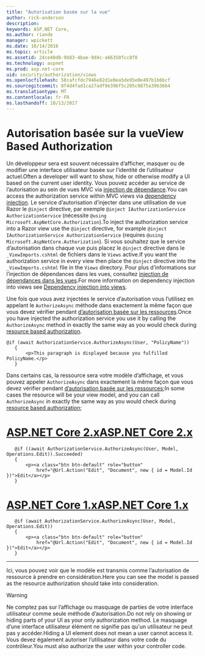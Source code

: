 ```yaml
---
title: "Autorisation basée sur la vue"
author: rick-anderson
description: 
keywords: ASP.NET Core,
ms.author: riande
manager: wpickett
ms.date: 10/14/2016
ms.topic: article
ms.assetid: 24ce40d8-9b83-4bae-9d4c-a66350fcc8f8
ms.technology: aspnet
ms.prod: asp.net-core
uid: security/authorization/views
ms.openlocfilehash: 58cafcfdc7946e82d1e0ea5de95e0e497b1b6bcf
ms.sourcegitcommit: 8f4d4fad1ca27adf9e396f5c205c9875a3963664
ms.translationtype: MT
ms.contentlocale: fr-FR
ms.lasthandoff: 10/13/2017
---
```

# <a name="view-based-authorization"></a><span data-ttu-id="c9336-103">Autorisation basée sur la vue</span><span class="sxs-lookup"><span data-stu-id="c9336-103">View Based Authorization</span></span>

<a name="security-authorization-views"></a>

<span data-ttu-id="c9336-104">Un développeur sera est souvent nécessaire d’afficher, masquer ou de modifier une interface utilisateur basée sur l’identité de l’utilisateur actuel.</span><span class="sxs-lookup"><span data-stu-id="c9336-104">Often a developer will want to show, hide or otherwise modify a UI based on the current user identity.</span></span> <span data-ttu-id="c9336-105">Vous pouvez accéder au service de l’autorisation au sein de vues MVC via [injection de dépendance](../../fundamentals/dependency-injection.md#fundamentals-dependency-injection).</span><span class="sxs-lookup"><span data-stu-id="c9336-105">You can access the authorization service within MVC views via [dependency injection](../../fundamentals/dependency-injection.md#fundamentals-dependency-injection).</span></span> <span data-ttu-id="c9336-106">Le service d’autorisation d’injecter dans une utilisation de vue Razor le `@inject` directive, par exemple `@inject IAuthorizationService AuthorizationService` (nécessite `@using Microsoft.AspNetCore.Authorization`).</span><span class="sxs-lookup"><span data-stu-id="c9336-106">To inject the authorization service into a Razor view use the `@inject` directive, for example `@inject IAuthorizationService AuthorizationService` (requires `@using Microsoft.AspNetCore.Authorization`).</span></span> <span data-ttu-id="c9336-107">Si vous souhaitez que le service d’autorisation dans chaque vue puis placez le `@inject` directive dans le `_ViewImports.cshtml` de fichiers dans le `Views` active.</span><span class="sxs-lookup"><span data-stu-id="c9336-107">If you want the authorization service in every view then place the `@inject` directive into the `_ViewImports.cshtml` file in the `Views` directory.</span></span> <span data-ttu-id="c9336-108">Pour plus d’informations sur l’injection de dépendances dans les vues, consultez [injection de dépendances dans les vues](../../mvc/views/dependency-injection.md).</span><span class="sxs-lookup"><span data-stu-id="c9336-108">For more information on dependency injection into views see [Dependency injection into views](../../mvc/views/dependency-injection.md).</span></span>

<span data-ttu-id="c9336-109">Une fois que vous avez injectées le service d’autorisation vous l’utilisez en appelant le `AuthorizeAsync` méthode dans exactement la même façon que vous devez vérifier pendant [d’autorisation basée sur les ressources](resourcebased.md#security-authorization-resource-based-imperative).</span><span class="sxs-lookup"><span data-stu-id="c9336-109">Once you have injected the authorization service you use it by calling the `AuthorizeAsync` method in exactly the same way as you would check during [resource based authorization](resourcebased.md#security-authorization-resource-based-imperative).</span></span>

```cshtml
@if (await AuthorizationService.AuthorizeAsync(User, "PolicyName"))
   {
       <p>This paragraph is displayed because you fulfilled PolicyName.</p>
   }
   ```

<span data-ttu-id="c9336-110">Dans certains cas, la ressource sera votre modèle d’affichage, et vous pouvez appeler `AuthorizeAsync` dans exactement la même façon que vous devez vérifier pendant [d’autorisation basée sur les ressources](resourcebased.md#security-authorization-resource-based-imperative);</span><span class="sxs-lookup"><span data-stu-id="c9336-110">In some cases the resource will be your view model, and you can call `AuthorizeAsync` in exactly the same way as you would check during [resource based authorization](resourcebased.md#security-authorization-resource-based-imperative);</span></span>

# <a name="aspnet-core-2xtabaspnetcore2x"></a>[<span data-ttu-id="c9336-111">ASP.NET Core 2.x</span><span class="sxs-lookup"><span data-stu-id="c9336-111">ASP.NET Core 2.x</span></span>](#tab/aspnetcore2x)

```cshtml
   @if ((await AuthorizationService.AuthorizeAsync(User, Model, Operations.Edit)).Succeeded)
   {
       <p><a class="btn btn-default" role="button"
           href="@Url.Action("Edit", "Document", new { id = Model.Id })">Edit</a></p>
   }
   ```

# <a name="aspnet-core-1xtabaspnetcore1x"></a>[<span data-ttu-id="c9336-112">ASP.NET Core 1.x</span><span class="sxs-lookup"><span data-stu-id="c9336-112">ASP.NET Core 1.x</span></span>](#tab/aspnetcore1x)

```cshtml
   @if (await AuthorizationService.AuthorizeAsync(User, Model, Operations.Edit))
   {
       <p><a class="btn btn-default" role="button"
           href="@Url.Action("Edit", "Document", new { id = Model.Id })">Edit</a></p>
   }
   ```
---

<span data-ttu-id="c9336-113">Ici, vous pouvez voir que le modèle est transmis comme l’autorisation de ressource à prendre en considération.</span><span class="sxs-lookup"><span data-stu-id="c9336-113">Here you can see the model is passed as the resource authorization should take into consideration.</span></span>

>[!WARNING]
><span data-ttu-id="c9336-114">Ne comptez pas sur l’affichage ou masquage de parties de votre interface utilisateur comme seule méthode d’autorisation.</span><span class="sxs-lookup"><span data-stu-id="c9336-114">Do not rely on showing or hiding parts of your UI as your only authorization method.</span></span> <span data-ttu-id="c9336-115">Le masquage d’une interface utilisateur élément ne signifie pas qu'un utilisateur ne peut pas y accéder.</span><span class="sxs-lookup"><span data-stu-id="c9336-115">Hiding a UI element does not mean a user cannot access it.</span></span> <span data-ttu-id="c9336-116">Vous devez également autoriser l’utilisateur dans votre code du contrôleur.</span><span class="sxs-lookup"><span data-stu-id="c9336-116">You must also authorize the user within your controller code.</span></span>
